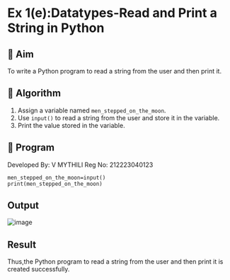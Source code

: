 # Ex 1(e):Datatypes-Read and Print a String in Python

## 🎯 Aim
To write a Python program to read a string from the user and then print it.

## 🧠 Algorithm
1. Assign a variable named `men_stepped_on_the_moon`.
2. Use `input()` to read a string from the user and store it in the variable.
3. Print the value stored in the variable.

## 🧾 Program
Developed By: V MYTHILI
Reg No: 212223040123
```
men_stepped_on_the_moon=input()
print(men_stepped_on_the_moon)
```

## Output

![image](https://github.com/user-attachments/assets/cd8e3f64-c164-405e-b03b-cc2669c37875)

## Result
Thus,the Python program to read a string from the user and then print it is created successfully.

